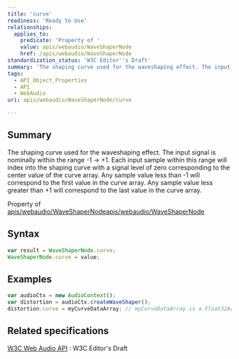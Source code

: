 ```yaml
---
title: 'curve'
readiness: 'Ready to Use'
relationships:
  applies_to:
    predicate: 'Property of '
    value: apis/webaudio/WaveShaperNode
    href: /apis/webaudio/WaveShaperNode
standardization_status: 'W3C Editor''s Draft'
summary: 'The shaping curve used for the waveshaping effect. The input signal is nominally within the range -1 -&gt; +1. Each input sample within this range will index into the shaping curve with a signal level of zero corresponding to the center value of the curve array. Any sample value less than -1 will correspond to the first value in the curve array. Any sample value less greater than +1 will correspond to the last value in the curve array.'
tags:
  - API_Object_Properties
  - API
  - WebAudio
uri: apis/webaudio/WaveShaperNode/curve

---
```

## Summary

The shaping curve used for the waveshaping effect. The input signal is nominally within the range -1 -&gt; +1. Each input sample within this range will index into the shaping curve with a signal level of zero corresponding to the center value of the curve array. Any sample value less than -1 will correspond to the first value in the curve array. Any sample value less greater than +1 will correspond to the last value in the curve array.

Property of [apis/webaudio/WaveShaperNode](/apis/webaudio/WaveShaperNode)[apis/webaudio/WaveShaperNode](/apis/webaudio/WaveShaperNode)

## Syntax

``` js
var result = WaveShaperNode.curve;
WaveShaperNode.curve = value;
```

## Examples

``` js
var audioCtx = new AudioContext();
var distortion = audioCtx.createWaveShaper();
distortion.curve = myCurveDataArray; // myCurveDataArray is a Float32Array
```

## Related specifications

[W3C Web Audio API](http://webaudio.github.io/web-audio-api/)
:   W3C Editor's Draft

